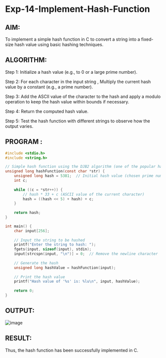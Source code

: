 # Exp-14-Implement-Hash-Function
## AIM:
To implement a simple hash function in C to convert a string into a fixed-size hash value using basic hashing techniques.

## ALGORITHM:
Step 1:
Initialize a hash value (e.g., to 0 or a large prime number).

Step 2:
For each character in the input string , Multiply the current hash value by a constant (e.g., a prime number).

Step 3:
Add the ASCII value of the character to the hash and apply a modulo operation to keep the hash value within bounds if necessary.

Step 4:
Return the computed hash value.

Step 5:
Test the hash function with different strings to observe how the output varies.

## PROGRAM :
```C
#include <stdio.h>
#include <string.h>

// Simple hash function using the DJB2 algorithm (one of the popular hash functions)
unsigned long hashFunction(const char *str) {
    unsigned long hash = 5381;  // Initial hash value (chosen prime number)
    int c;
    
    while ((c = *str++)) {
        // hash * 33 + c (ASCII value of the current character)
        hash = ((hash << 5) + hash) + c;
    }
    
    return hash;
}

int main() {
    char input[256];
    
    // Input the string to be hashed
    printf("Enter the string to hash: ");
    fgets(input, sizeof(input), stdin);
    input[strcspn(input, "\n")] = 0;  // Remove the newline character
    
    // Generate the hash
    unsigned long hashValue = hashFunction(input);
    
    // Print the hash value
    printf("Hash value of '%s' is: %lu\n", input, hashValue);
    
    return 0;
}
```
## OUTPUT:

![image](https://github.com/user-attachments/assets/850c47bf-fe14-4b2e-9cff-c8ddcf840d4f)



## RESULT:
Thus, the hash function has been successfully implemented in C.
